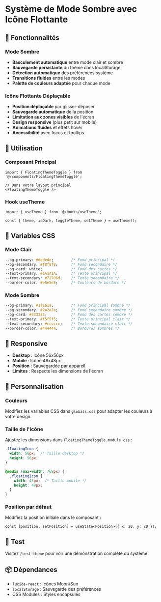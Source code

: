 # Système de Mode Sombre avec Icône Flottante

## 🎨 Fonctionnalités

### Mode Sombre
- **Basculement automatique** entre mode clair et sombre
- **Sauvegarde persistante** du thème dans localStorage
- **Détection automatique** des préférences système
- **Transitions fluides** entre les modes
- **Palette de couleurs adaptée** pour chaque mode

### Icône Flottante Déplaçable
- **Position déplaçable** par glisser-déposer
- **Sauvegarde automatique** de la position
- **Limitation aux zones visibles** de l'écran
- **Design responsive** (plus petit sur mobile)
- **Animations fluides** et effets hover
- **Accessibilité** avec focus et tooltips

## 🚀 Utilisation

### Composant Principal
```tsx
import { FloatingThemeToggle } from '@/components/FloatingThemeToggle';

// Dans votre layout principal
<FloatingThemeToggle />
```

### Hook useTheme
```tsx
import { useTheme } from '@/hooks/useTheme';

const { theme, isDark, toggleTheme, setTheme } = useTheme();
```

## 🎯 Variables CSS

### Mode Clair
```css
--bg-primary: #dedede;        /* Fond principal */
--bg-secondary: #f8f8f8;      /* Fond secondaire */
--bg-card: white;             /* Fond des cartes */
--text-primary: #1A1A1A;      /* Texte principal */
--text-secondary: #72706d;    /* Texte secondaire */
--border-color: #e5e5e5;      /* Couleurs de bordure */
```

### Mode Sombre
```css
--bg-primary: #1a1a1a;        /* Fond principal sombre */
--bg-secondary: #2a2a2a;      /* Fond secondaire sombre */
--bg-card: #333333;           /* Fond des cartes sombre */
--text-primary: #f5f5f5;      /* Texte principal clair */
--text-secondary: #cccccc;    /* Texte secondaire clair */
--border-color: #444444;      /* Bordures sombres */
```

## 📱 Responsive

- **Desktop** : Icône 56x56px
- **Mobile** : Icône 48x48px
- **Position** : Sauvegardée par appareil
- **Limites** : Respecte les dimensions de l'écran

## 🔧 Personnalisation

### Couleurs
Modifiez les variables CSS dans `globals.css` pour adapter les couleurs à votre design.

### Taille de l'icône
Ajustez les dimensions dans `FloatingThemeToggle.module.css` :
```css
.floatingIcon {
  width: 56px;  /* Taille desktop */
  height: 56px;
}

@media (max-width: 768px) {
  .floatingIcon {
    width: 48px;  /* Taille mobile */
    height: 48px;
  }
}
```

### Position par défaut
Modifiez la position initiale dans le composant :
```tsx
const [position, setPosition] = useState<Position>({ x: 20, y: 20 });
```

## 🎨 Test

Visitez `/test-theme` pour voir une démonstration complète du système.

## 📦 Dépendances

- `lucide-react` : Icônes Moon/Sun
- `localStorage` : Sauvegarde des préférences
- CSS Modules : Styles encapsulés
